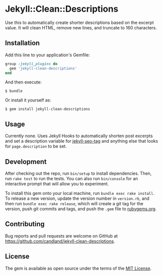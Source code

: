 # Jekyll::Clean::Descriptions

Use this to automatically create shorter descriptions based on the excerpt value.
It will clean HTML, remove new lines, and truncate to 160 characters.

## Installation

Add this line to your application's Gemfile:

```ruby
group :jekyll_plugins do
  gem 'jekyll-clean-descriptions'
end
```

And then execute:

    $ bundle

Or install it yourself as:

    $ gem install jekyll-clean-descriptions

## Usage

Currently none. Uses Jekyll Hooks to automatically shorten post excerpts and set
a description variable for [jekyll-seo-tag]() and anything else that looks for
`page.description` to be set.

## Development

After checking out the repo, run `bin/setup` to install dependencies. Then, run `rake test` to run the tests. You can also run `bin/console` for an interactive prompt that will allow you to experiment.

To install this gem onto your local machine, run `bundle exec rake install`. To release a new version, update the version number in `version.rb`, and then run `bundle exec rake release`, which will create a git tag for the version, push git commits and tags, and push the `.gem` file to [rubygems.org](https://rubygems.org).

## Contributing

Bug reports and pull requests are welcome on GitHub at https://github.com/candland/jekyll-clean-descriptions.

## License

The gem is available as open source under the terms of the [MIT License](https://opensource.org/licenses/MIT).
